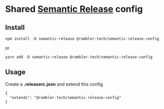 # Shared [Semantic Release](https://github.com/semantic-release/semantic-release) config

## Install

```
npm install -D semantic-release @rambler-tech/semantic-release-config
```

or

```
yarn add -D semantic-release @rambler-tech/semantic-release-config
```

## Usage

Create a **.releaserc.json** and extend this config

```
{
  "extends": "@rambler-tech/semantic-release-config"
}
```
